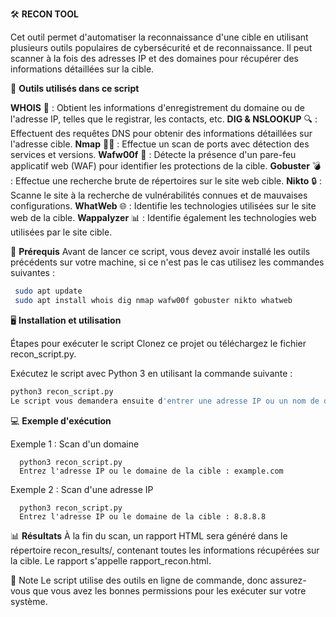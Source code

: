🛠️ **RECON TOOL**

Cet outil permet d'automatiser la reconnaissance d'une cible en utilisant plusieurs outils populaires de cybersécurité et de reconnaissance. Il peut scanner à la fois des adresses IP et des domaines pour récupérer des informations détaillées sur la cible.


🧰 **Outils utilisés dans ce script**

**WHOIS** 🧐 : Obtient les informations d'enregistrement du domaine ou de l'adresse IP, telles que le registrar, les contacts, etc.
**DIG & NSLOOKUP** 🔍 : Effectuent des requêtes DNS pour obtenir des informations détaillées sur l'adresse cible.
**Nmap** 🕵️‍♂️ : Effectue un scan de ports avec détection des services et versions.
**Wafw00f** 🧱 : Détecte la présence d'un pare-feu applicatif web (WAF) pour identifier les protections de la cible.
**Gobuster** 💣 : Effectue une recherche brute de répertoires sur le site web cible.
**Nikto** 🔒 : Scanne le site à la recherche de vulnérabilités connues et de mauvaises configurations.
**WhatWeb** 🌐 : Identifie les technologies utilisées sur le site web de la cible.
**Wappalyzer** 📊 : Identifie également les technologies web utilisées par le site cible.


🚀 **Prérequis**
Avant de lancer ce script, vous devez avoir installé les outils précédents sur votre machine, si ce n'est pas le cas utilisez les commandes suivantes :
  ```bash
   sudo apt update
   sudo apt install whois dig nmap wafw00f gobuster nikto whatweb
  ```


🖥️ **Installation et utilisation**

Étapes pour exécuter le script
Clonez ce projet ou téléchargez le fichier recon_script.py.

Exécutez le script avec Python 3 en utilisant la commande suivante :
 ```bash
python3 recon_script.py
Le script vous demandera ensuite d'entrer une adresse IP ou un nom de domaine.
```

💻 **Exemple d'exécution**

   Exemple 1 : Scan d'un domaine
      
      python3 recon_script.py
      Entrez l'adresse IP ou le domaine de la cible : example.com
   
   Exemple 2 : Scan d'une adresse IP
      
      python3 recon_script.py
      Entrez l'adresse IP ou le domaine de la cible : 8.8.8.8
   
   📊 **Résultats**
   À la fin du scan, un rapport HTML sera généré dans le répertoire recon_results/, contenant toutes les informations récupérées sur la cible. Le rapport s'appelle rapport_recon.html.


📜 Note
Le script utilise des outils en ligne de commande, donc assurez-vous que vous avez les bonnes permissions pour les exécuter sur votre système.
